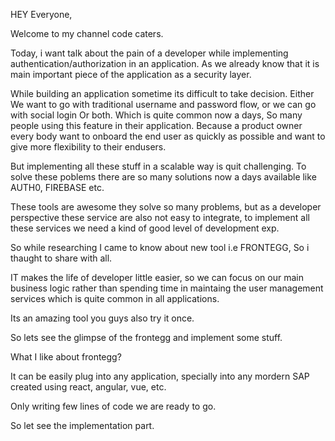HEY Everyone,

Welcome to my channel code caters.

Today, i want talk about the pain of a developer while implementing authentication/authorization in an application. As we already know that it is main important piece of the application as a security layer.

While building an application sometime its difficult to take decision. Either We want to go with traditional username and password flow, or we can go with social login Or both. Which is quite common now a days, So many people using this feature in their application. Because a product owner
every body want to onboard the end user as quickly as possible and want 
to give more flexibility to their endusers.

But implementing all these stuff in a scalable way is quit challenging. 
To solve these poblems there are so many solutions now a days available 
like AUTH0, FIREBASE etc. 

These tools are awesome they solve so many problems, but as a developer
perspective these service are also not easy to integrate, to implement all these services we need a kind of good level of development exp.

So while researching I came to know about new tool i.e FRONTEGG, So i thaught to share with all. 

IT makes the life of developer little easier, so we can focus on our main business logic rather than spending time in maintaing the user management services which is quite common in all applications.

Its an amazing tool you guys also try it once. 

So lets see the glimpse of the frontegg and implement some stuff.

What I like about frontegg?

It can be easily plug into any application, specially into any mordern 
SAP created using react, angular, vue, etc.

Only writing few lines of code we are ready to go.

So let see the implementation part.





